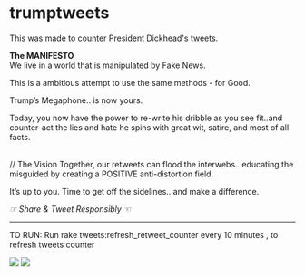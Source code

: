 # trumptweets
This was made to counter President Dickhead's tweets.

**The MANIFESTO**<br>
We live in a world that is manipulated by Fake News.<br>

This is a ambitious attempt to use the same methods - for Good.<br>

Trump’s Megaphone.. is now yours.<br>

Today, you now have the power to re-write his dribble as you see fit..and counter-act the lies and hate he spins with great wit, satire, and most of all facts.<br><br>

// The Vision
Together, our retweets can flood the interwebs.. educating the misguided by creating a POSITIVE anti-distortion field.

It’s up to you. Time to get off the sidelines.. and make a difference.

_☞ Share & Tweet Responsibly ☜_

-------------
TO RUN:
Run rake tweets:refresh_retweet_counter every 10 minutes , to refresh tweets counter

<img src="http://design2dev.com/wp-content/uploads/2016/09/TrendingTweets.jpg">
<img src="https://www.design2dev.com/wp-content/uploads/2016/09/TT-2.png">
